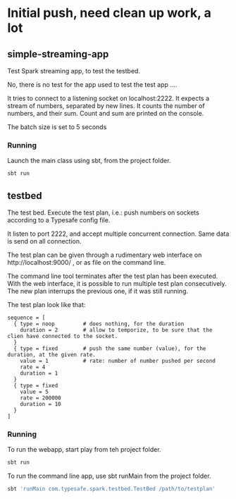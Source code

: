 # Initial push, need clean up work, a lot

## simple-streaming-app

Test Spark streaming app, to test the testbed.

No, there is no test for the app used to test the test app ....

It tries to connect to a listening socket on localhost:2222. It expects a stream of numbers, separated by new lines. It counts the number of numbers, and their sum. Count and sum are printed on the console.

The batch size is set to 5 seconds

### Running

Launch the main class using sbt, from the project folder.

```bash
sbt run
```

## testbed

The test bed. Execute the test plan, i.e.: push numbers on sockets according to a Typesafe config file.

It listen to port 2222, and accept multiple concurrent connection. Same data is send on all connection.

The test plan can be given through a rudimentary web interface on http://localhost:9000/ , or as file on the command line.

The command line tool terminates after the test plan has been executed.
With the web interface, it is possible to run multiple test plan consecutively. The new plan interrups the previous one, if it was still running.

The test plan look like that:
```
sequence = [
  { type = noop         # does nothing, for the duration
    duration = 2        # allow to temporize, to be sure that the clien have connected to the socket.
  }
  { type = fixed        # push the same number (value), for the duration, at the given rate.
    value = 1           # rate: number of number pushed per second
    rate = 4
    duration = 1
  }
  { type = fixed
    value = 5
    rate = 200000
    duration = 10
  }
]
```

### Running

To run the webapp, start play from teh project folder.

```bash
sbt run
```

To run the command line app, use sbt runMain from the project folder.

```bash
sbt 'runMain com.typesafe.spark.testbed.TestBed /path/to/testplan'
```
